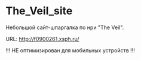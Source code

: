 # The_Veil_site
Небольшой сайт-шпаргалка по нри "The Veil".

URL: http://f0900261.xsph.ru/

!!! НЕ оптимизирован для мобильных устройств !!!
